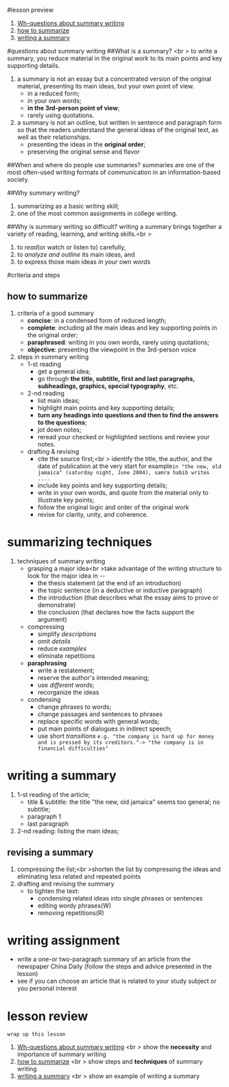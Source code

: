 #lesson preview
1. [Wh-questions about summary writing](#questions-about-summary-writing)
1. [how to summarize](#how-to-summarize)
1. [writing a summary](writing-a-summary)

#questions about summary writing
##What is a summary? <br \> 
to write a summary, you reduce material in the original work to its main points and key supporting details.

1. a summary is not an essay but a concentrated version of the original material, presenting its main ideas, but your own point of view. 
    * in a reduced form; 
    * in your own words; 
    * **in the 3rd-person point of view**; 
    * rarely using quotations.
1. a summary is not an outline, but written in sentence and paragraph form so that the readers understand the general ideas of the original text, as well as their relationships.
    * presenting the ideas in the **original order**;
    * preserving the original sense and flavor

##When and where do people use summaries?
summaries are one of the most often-used writing formats of communication in an information-based society.

##Why summary writing?
1. summarizing as a basic writing skill;
1. one of the most common assignments in college writing.

##Why is summary writing so difficult?
writing a summary brings together a variety of reading, learning, and writing skills.<br \>
1. to *read*(or watch or listen to) carefully,
1. to *analyze and outline* its main ideas, and
1. to express those main ideas *in your own words*

#criteria and steps
## how to summarize
1. criteria of a good summary
    * __concise__: in a condensed form of reduced length;
    * __complete__: including all the main ideas and key supporting points in the original order;
    * __paraphrased__: writing in you own words, rarely using quotations;
    * __objective__: presenting the viewpoint in the 3rd-person voice
1. steps in summary writing
    * 1-st reading
        - get a general idea;
        - go through **the title, subtitle, first and last paragraphs, subheadings, graphics, special typography**, etc.
    * 2-nd reading
        - list main ideas;
        - highlight main points and key supporting details;
        - **turn any headings into questions and then to find the answers to the questions**;
        - jot down notes;
        - reread your checked or highlighted sections and review your notes.
    * drafting & revising
        - cite the source first;<br \> identify the title, the author, and the date of publication at the very start for example`in "the new, old jamaica" (saturday night, June 2004), samra habib writes .... `
        - include key points and key supporting details;
        - write in your own words, and quote from the material only to illustrate key points;
        - follow the original logic and order of the original work
        - revise for clarity, unity, and coherence.

# summarizing techniques
1. techniques of summary writing
    * grasping a major idea<br \>take advantage of the writing structure to look for the major idea in --
        - the thesis statement (at the end of an introduction)
        - the topic sentence (in a deductive or inductive paragraph)
        - the introduction (that describes what the essay aims to prove or demonstrate)
        - the conclusion (that declares how the facts support the argument)
    * compressing
        - simplify *descriptions*
        - omit *details*
        - reduce *examples*
        - eliminate repetitions
    * **paraphrasing**
        - write a restatement;
        - reserve the author's intended meaning;
        - use *different words*;
        - recorganize the ideas
    * condensing
        - change phrases to words;
        - change passages and sentences to phrases
        - replace specific words with general words;
        - put main points of dialogues in indirect speech;
        - use short *transitions*
    `e.g. "the company is hard up for money and is pressed by its creditors."-> "the company is in financial difficulties"`

# writing a summary
1. 1-st reading of the article;
    * title & subtitle: the title "the new, old jamaica" seems too general; no subtitle;
    * paragraph 1 
    * last paragraph
1. 2-nd reading: listing the main ideas;

## revising a summary
1. compressing the list;<br \>shorten the list by compressing the ideas and eliminating less related and repeated points
1. drafting and revising the summary
    * to tighten the text:
        - condensing related ideas into single phrases or sentences
        - editing wordy phrases(W)
        - removing repetitions(R)

# writing assignment
* write a one-or two-paragraph summary of an article from the newspaper China Daily (follow the steps and advice presented in the lesson)
* see if you can choose an article that is related to your study subject or you personal interest

# lesson review 
`wrap up this lesson`
1. [Wh-questions about summary writing](#questions-about-summary-writing) <br \> show the __necessity__ and importance of summary writing
1. [how to summarize](#how-to-summarize) <br \> show steps and __techniques__ of summary writing
1. [writing a summary](writing-a-summary) <br \> show an example of writing a summary
